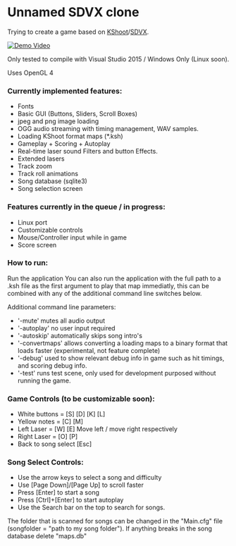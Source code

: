 # Unnamed SDVX clone
Trying to create a game based on [KShoot](http://kshoot.client.jp/)/[SDVX](https://www.youtube.com/watch?v=JBHKNl87juA).

[![Demo Video](http://img.youtube.com/vi/finlBLaO9Fw/0.jpg)](http://tdrz.nl/oo9LIJXk)

Only tested to compile with Visual Studio 2015 / Windows Only (Linux soon).

Uses OpenGL 4

### Currently implemented features:
- Fonts
- Basic GUI (Buttons, Sliders, Scroll Boxes)
- jpeg and png image loading
- OGG audio streaming with timing management, WAV samples.
- Loading KShoot format maps (*.ksh)
- Gameplay + Scoring + Autoplay
- Real-time laser sound Filters and button Effects.
- Extended lasers
- Track zoom
- Track roll animations
- Song database (sqlite3)
- Song selection screen

### Features currently in the queue / in progress:
- Linux port
- Customizable controls
- Mouse/Controller input while in game
- Score screen

### How to run:
Run the application
You can also run the application with the full path to a .ksh file as the first argument to play that map immediatly, this can be combined with any of the additional command line switches below.

Additional command line parameters:
- '-mute' mutes all audio output
- '-autoplay' no user input required
- '-autoskip' automatically skips song intro's
- '-convertmaps' allows converting a loading maps to a binary format that loads faster (experimental, not feature complete)
- '-debug' used to show relevant debug info in game such as hit timings, and scoring debug info.
- '-test' runs test scene, only used for development purposed without running the game.

### Game Controls (to be customizable soon):
- White buttons = [S] [D] [K] [L]
- Yellow notes = [C] [M] 
- Left Laser = [W] [E] 
 Move left / move right respectively
- Right Laser = [O] [P]
- Back to song select [Esc]

### Song Select Controls:
- Use the arrow keys to select a song and difficulty
- Use [Page Down]/[Page Up] to scroll faster
- Press [Enter] to start a song
- Press [Ctrl]+[Enter] to start autoplay
- Use the Search bar on the top to search for songs.

The folder that is scanned for songs can be changed in the "Main.cfg" file (songfolder = "path to my song folder").
If anything breaks in the song database delete "maps.db"
